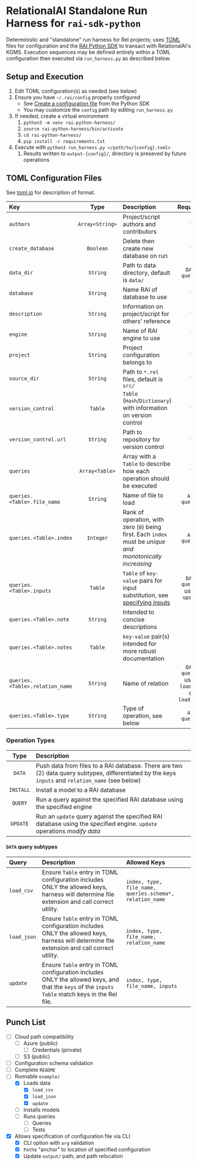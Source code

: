 # RelationalAI Standalone Run Harness for `rai-sdk-python`
Deterministic and "standalone" run harness for Rel projects; uses [TOML][tomlio] files for configuration and the [RAI Python SDK][raisdkpython] to transact with RelationalAI's KGMS. Execution sequences may be defined entirely within a TOML configuration then executed via `run_harness.py` as described below.

## Setup and Execution
1. Edit TOML configuration(s) as needed (see below)
1. Ensure you have `~/.rai/config` properly configured
   - See [Create a configuration file](https://github.com/relationalai/rai-sdk-python#create-a-configuration-file) from the Python SDK
   - You may customize the `config` path by editing `run_harness.py`
1. If needed, create a virtual environment
   1. `python3 -m venv rai-python-harness/`
   1. `source rai-python-harness/bin/activate`
   1. `cd rai-python-harness/`
   1. `pip install -r requirements.txt`
1. Execute with `python3 run_harness.py </path/to/{config}.toml>`
   1. Results written to `output-{config}/`, directory is preseved by future operations
   
## TOML Configuration Files
See [toml.io][tomlio] for description of format.

| Key                             | Type            | Description                                                                                                | Required?                                      |
|:--------------------------------|:---------------:|:-----------------------------------------------------------------------------------------------------------|:----------------------------------------------:|
| `authors`                       | `Array<String>` | Project/script authors and contributors                                                                    | `Y`                                            |
| `create_database`               | `Boolean`       | Delete then create new database on run                                                                     | `Y`                                            |
| `data_dir`                      | `String`        | Path to data directory, default is `data/`                                                                 | `DATA queries`                                 |
| `database`                      | `String`        | Name RAI of database to use                                                                                | `Y`                                            |
| `description`                   | `String`        | Information on project/script for others' reference                                                        | `Y`                                            |
| `engine`                        | `String`        | Name of RAI engine to use                                                                                  | `Y`                                            |
| `project`                       | `String`        | Project configuration belongs to                                                                           | `Y`                                            |
| `source_dir`                    | `String`        | Path to `*.rel` files, default is `src/`                                                                   | `Y`                                            |
| `version_control`               | `Table`         | `Table` (`Hash`/`Dictionary`) with information on version control                                          | `Y`                                            |
| `version_control.url`           | `String`        | Path to repository for version control                                                                     | `Y`                                            |
| `queries`                       | `Array<Table>`  | Array with a `Table` to describe how each operation should be executed                                     | `Y`                                            |
| `queries.<Table>.file_name`     | `String`        | Name of file to load                                                                                       | `ALL queries`                                  |
| `queries.<Table>.index`         | `Integer`       | Rank of operation, with zero (`0`) being first. Each `index` must be _unique and monotonically increasing_ | `ALL queries`                                  |
| `queries.<Table>.inputs`        | `Table`         | `Table` of `key-value` pairs for input substitution, see [specifying inputs][raiinputs]                    | `DATA queries` using `update`                  |
| `queries.<Table>.note`          | `String`        | Intended to concise descriptions                                                                           |                                                |
| `queries.<Table>.notes`         | `Table`         | `key-value` pair(s) intended for more robust documentation                                                 |                                                |
| `queries.<Table>.relation_name` | `String`        | Name of relation                                                                                           | `DATA queries` using `load_csv` or `load_json` |
| `queries.<Table>.type`          | `String`        | Type of operation, see below                                                                               | `ALL queries`                                  |

### Operation Types
| Type      | Description                                                                                                                                        |
|:---------:|:---------------------------------------------------------------------------------------------------------------------------------------------------|
| `DATA`    | Push data from files to a RAI database. There are two (2) data query subtypes, differentiated by the keys `inputs` and `relation_name` (see below) |
| `INSTALL` | Install a model to a RAI database                                                                                                                  |
| `QUERY`   | Run a query against the specified RAI database using the specified engine                                                                          |
| `UPDATE`  | Run an `update` query against the specified RAI database using the specified engine. `update` operations _modify data_                             |

#### `DATA` query subtypes
| Query       | Description                                                                                                                                        | Allowed Keys                                             |
|:------------|:---------------------------------------------------------------------------------------------------------------------------------------------------|:---------------------------------------------------------|
| `load_csv`  | Ensure `Table` entry in TOML configuration includes ONLY the allowed keys, harness will determine file extension and call correct utility.         | `index, type, file_name, queries.schema*, relation_name` |
| `load_json` | Ensure `Table` entry in TOML configuration includes ONLY the allowed keys, harness will determine file extension and call correct utility.         | `index, type, file_name, relation_name`                  |
| `update`    | Ensure `Table` entry in TOML configuration includes ONLY the allowed keys, and that the `keys` of the `inputs` `Table` match keys in the Rel file. | `index, type, file_name, inputs`                         |

## Punch List
- [ ] Cloud path compatibility
  - [ ] Azure (public)
    - [ ] Credentials (private)
  - [ ] S3 (public)
- [ ] Configuration schema validation
- [ ] Complete `README`
- [ ] Runnable `example/`
  - [x] Loads data
    - [x] `load_csv`
    - [x] `load_json`
    - [x] `update`
  - [ ] Installs models
  - [ ] Runs queries
    - [ ] Queries
    - [ ] Tests
- [x] Allows specification of configuration file via CLI
  - [x] CLI option with `arg` validation
  - [x] `Path`s "anchor" to location of specified configuration
  - [x] Update `output/` path, and path relocation

[raiinputs]: https://docs.relational.ai/rkgms/sdk/python-sdk#specifying-inputs
[raisdkpython]: https://github.com/RelationalAI/rai-sdk-python
[tomlio]: https://toml.io/
